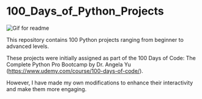 # 100_Days_of_Python_Projects
![Gif for readme](https://github.com/user-attachments/assets/6aebec09-ea77-4a4e-b3d3-b3c3f9f8b98e)

This repository contains 100 Python projects ranging from beginner to advanced levels. 

These projects were initially assigned as part of the 100 Days of Code: The Complete Python Pro Bootcamp by Dr. Angela Yu (https://www.udemy.com/course/100-days-of-code/). 

However, I have made my own modifications to enhance their interactivity and make them more engaging.

